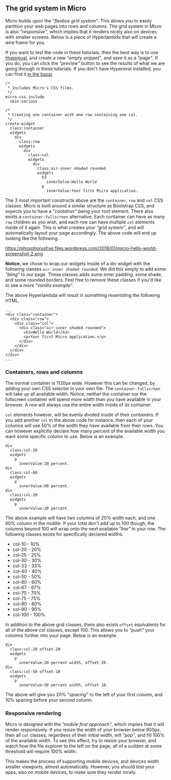 ## The grid system in Micro

Micro builds upon the _"flexbox grid system"_. This allows you to easily partition your web pages
into rows and columns. The grid system in Micro is also _"responsive"_, which implies that it
renders nicely also on devices with smaller screens. Below is a piece of Hyperlambda that will 
create a wire frame for you.

If you want to test the code in these tutorials, then the best way is to use [Hypereval](/hypereval),
and create a new _"empty snippet"_, and save it as a _"page"_. If you do, you can click the _"preview"_ button
to see the results of what we are going through in these tutorials. If you don't have Hypereval installed,
you can find it [in the bazar](/bazar?app=hypereval).

```hyperlambda
/*
 * Includes Micro's CSS files.
 */
micro.css.include
  skin:serious

/*
 * Creating one container with one row containing one col.
 */
create-widget
  class:container
  widgets
    div
      class:row
      widgets
        div
          class:col
          widgets
            div
              class:air-inner shaded rounded
              widgets
                h3
                  innerValue:Hello World
                p
                  innerValue:Your first Micro application.
```

The 3 most important constructs above are the `container`, `row` and `col` CSS classes. Micro
is built around a similar structure as Bootstrap CSS, and expects you to have a _"container"_ being
your root element. There also exists a `container-fullscreen` alternative. Each container can have 
as many `row` children as you wish, and each row can have multiple `col` elements inside of it again. 
This is what creates your _"grid system"_, and will automatically layout your page accordingly.
The above code will end up looking like the following.

https://phosphorusfive.files.wordpress.com/2018/01/micro-hello-world-screenshot-2.png

**Notice**, we chose to wrap our widgets inside of a div widget with the following classes `air-inner shaded rounded`.
We did this simply to add some _"bling"_ to our page. These classes adds some inner padding, some shade, 
and some rounded borders. Feel free to remove these classes if you'd like to see a more _"vanilla example"_.

The above Hyperlambda will result in something resembling the following HTML.

```htmlmixed
...
<div class="container">
  <div class="row">
    <div class="col">
      <div class="air-inner shaded rounded">
        <h3>Hello World</h3>
        <p>Your first Micro application.</p>
      </div>
    </div>
  </div>
</div>
...
```

### Containers, rows and columns

The normal container is 1120px wide. However this can be changed, by adding your own CSS selector
in your own file. The `container-fullscreen` will take up all available width. Notice, neither
the container nor the fullscreen container will spend more width than you have available in your 
browser. A row will always use the entire width inside of its container.

`col` elements however, will be evenly divided inside of their containers. If you add another `col`
in the above code for instance, then each of your columns will use 50% of the width they have available
from their rows. You can however explicitly declare how many percent of the available width you want
some specific column to use. Below is an example.

```hyperlambda
div
  class:col-20
  widgets
    p
      innerValue:20 percent.
div
  class:col-60
  widgets
    p
      innerValue:60 percent.
div
  class:col-20
  widgets
    p
      innerValue:20 percent.
```

The above example will have two columns of 20% width each, and one 60% column in the middle. If your
total don't add up to 100 though, the columns beyond 100 will wrap onto the next available _"line"_
in your row. The following classes exists for specifically declared widths.

* col-10 - 10%
* col-20 - 20%
* col-25 - 25%
* col-30 - 30%
* col-33 - 33%
* col-40 - 40%
* col-50 - 50%
* col-60 - 60%
* col-67 - 67%
* col-70 - 70%
* col-75 - 75%
* col-80 - 80%
* col-90 - 90%
* col-100 - 100%

In addition to the above grid classes, there also exists `offset` equivalents for all of the above col classes,
except 100. This allows you to _"push"_ your columns further into your page. Below is an example.

```hyperlambda
div
  class:col-20 offset-20
  widgets
    p
      innerValue:20 percent width, offset 20.
div
  class:col-50 offset-10
  widgets
    p
      innerValue:50 percent width, offset 10.
```

The above will give you 20% _"spacing"_ to the left of your first column, and 10% spacing before your
second column.

### Responsive rendering

Micro is designed with the _"mobile first approach"_, which implies that it will render responsively.
If you resize the width of your browser below 800px, then all `col` classes, regardless of their 
initial width, will _"pop"_, and fill 100% of the available width. To see this effect, try to resize 
your browser, and watch how the file explorer to the left on the page, all of a sudden at some threshold
will require 100% width.

This makes the process of supporting mobile devices, and devices width smaller viewports, almost automatically.
However, you should test your apps, also on mobile devices, to make sure they render nicely.


